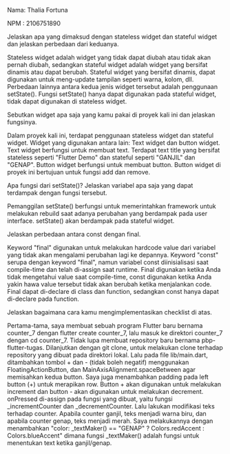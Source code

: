Nama: Thalia Fortuna

NPM : 2106751890

Jelaskan apa yang dimaksud dengan stateless widget dan stateful widget dan jelaskan perbedaan dari keduanya.

Stateless widget adalah widget yang tidak dapat diubah atau tidak akan pernah diubah, sedangkan stateful widget adalah widget yang bersifat dinamis atau dapat berubah. Stateful widget yang bersifat dinamis, dapat digunakan untuk meng-update tampilan seperti warna, kolom, dll. Perbedaan lainnya antara kedua jenis widget tersebut adalah penggunaan setState(). Fungsi setState() hanya dapat digunakan pada stateful widget, tidak dapat digunakan di stateless widget. 

Sebutkan widget apa saja yang kamu pakai di proyek kali ini dan jelaskan fungsinya.

Dalam proyek kali ini, terdapat penggunaan stateless widget dan stateful widget. Widget yang digunakan antara lain: Text widget dan button widget. Text widget berfungsi untuk membuat text. Terdapat text title yang bersifat stateless seperti "Flutter Demo" dan stateful seperti "GANJIL" dan "GENAP". Button widget berfungsi untuk membuat button. Button widget di proyek ini bertujuan untuk fungsi add dan remove.


Apa fungsi dari setState()? Jelaskan variabel apa saja yang dapat terdampak dengan fungsi tersebut.

Pemanggilan setState() berfungsi untuk memerintahkan framework untuk melakukan rebuild saat adanya perubahan yang berdampak pada user interface. setState() akan berdampak pada stateful widget.

Jelaskan perbedaan antara const dengan final.

Keyword "final" digunakan untuk melakukan hardcode value dari variabel yang tidak akan mengalami perubahan lagi ke depannya. Keyword "const" serupa dengan keyword "final", namun variabel const diinisialisasi saat compile-time dan telah di-assign saat runtime. Final digunakan ketika Anda tidak mengetahui value saat compile-time, const digunakan ketika Anda yakin hawa value tersebut tidak akan berubah ketika menjalankan code. Final dapat di-declare di class dan function, sedangkan const hanya dapat di-declare pada function.


Jelaskan bagaimana cara kamu mengimplementasikan checklist di atas.

Pertama-tama, saya membuat sebuah program Flutter baru bernama counter_7 dengan flutter create counter_7, lalu masuk ke direktori counter_7 dengan cd counter_7. Tidak lupa membuat repository baru bernama pbp-flutter-tugas. Dilanjutkan dengan git clone, untuk melakukan clone terhadap repository yang dibuat pada direktori lokal. Lalu pada file lib/main.dart, ditambahkan tombol + dan - (tidak boleh negatif) menggunakan FloatingActionButton, dan MainAxisAlignment.spaceBetween agar memisahkan kedua button. Saya juga menambahkan padding pada left button (+) untuk merapikan row. Button + akan digunakan untuk melakukan increment dan button - akan digunakan untuk melakukan decrement. onPressed di-assign pada fungsi yang dibuat, yaitu fungsi _incrementCounter dan _decrementCounter. Lalu lakukan modifikasi teks terhadap counter. Apabila counter ganjil, teks menjadi warna biru, dan apabila counter genap, teks menjadi merah. Saya melakukannya dengan menambahkan "color: _textMaker() == "GENAP" ? Colors.redAccent : Colors.blueAccent" dimana fungsi _textMaker() adalah fungsi untuk menentukan text ketika ganjil/genap.